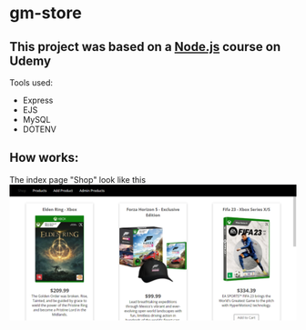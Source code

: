 # gm-store

## This project was based on a [Node.js](https://www.udemy.com/course/nodejs-the-complete-guide/) course on Udemy

Tools used: 
<ul>
<li>Express</li>
<li>EJS</li>
<li>MySQL</li>
<li>DOTENV</li>
</ul>

## How works:

The index page "Shop" look like this
<img alt="Shop Page" src="./images/index_page.png">